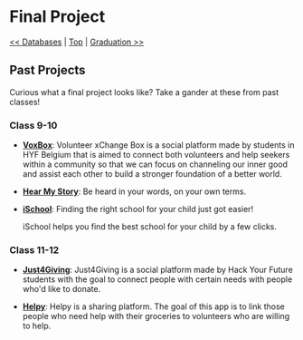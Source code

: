 # Final Project

[<< Databases](../databases/README.md) | [Top](../README.md) | [Graduation >>](../graduation.md)

## Past Projects

Curious what a final project looks like? Take a gander at these from past classes!

### Class 9-10

- [**VoxBox**](https://github.com/gelilaa/VoxBox/): Volunteer xChange Box is a social platform made by students in HYF Belgium that is aimed to connect both volunteers and help seekers within a community so that we can focus on channeling our inner good and assist each other to build a stronger foundation of a better world.
- [**Hear My Story**](https://github.com/Sayed94h/Hear-My-Story): Be heard in your words, on your own terms.
- [**iSchool**](https://github.com/Hack-Your-Future-Group-A-Dream-Team/iSchool): Finding the right school for your child just got easier!

  iSchool helps you find the best school for your child by a few clicks.

### Class 11-12

- [**Just4Giving**](https://github.com/hyf-Group2-fp/Just4Giving): Just4Giving is a social platform made by Hack Your Future students with the goal to connect people with certain needs with people who'd like to donate.

- [**Helpy**](https://github.com/final-project-org/HELPY): Helpy is a sharing platform. The goal of this app is to link those people who need help with their groceries to volunteers who are willing to help.
